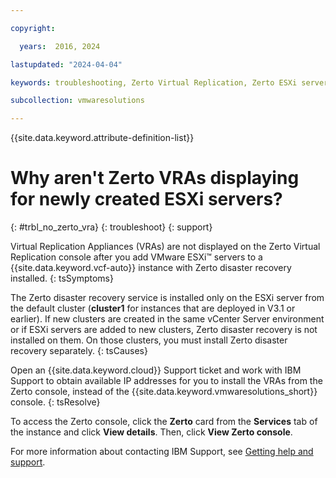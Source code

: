 ```yaml
---

copyright:

  years:  2016, 2024

lastupdated: "2024-04-04"

keywords: troubleshooting, Zerto Virtual Replication, Zerto ESXi server

subcollection: vmwaresolutions

---
```


{{site.data.keyword.attribute-definition-list}}

# Why aren't Zerto VRAs displaying for newly created ESXi servers?
{: #trbl_no_zerto_vra}
{: troubleshoot}
{: support}



Virtual Replication Appliances (VRAs) are not displayed on the Zerto Virtual Replication console after you add VMware ESXi™ servers to a {{site.data.keyword.vcf-auto}} instance with Zerto disaster recovery installed.
{: tsSymptoms}

The Zerto disaster recovery service is installed only on the ESXi server from the default cluster (**cluster1** for instances that are deployed in V3.1 or earlier). If new clusters are created in the same vCenter Server environment or if ESXi servers are added to new clusters, Zerto disaster recovery is not installed on them. On those clusters, you must install Zerto disaster recovery separately.
{: tsCauses}

Open an {{site.data.keyword.cloud}} Support ticket and work with IBM Support to obtain available IP addresses for you to install the VRAs from the Zerto console, instead of the {{site.data.keyword.vmwaresolutions_short}} console.
{: tsResolve}

To access the Zerto console, click the **Zerto** card from the **Services** tab of the instance and click **View details**. Then, click **View Zerto console**.

For more information about contacting IBM Support, see [Getting help and support](/docs/vmwaresolutions?topic=vmwaresolutions-trbl_support#trbl_support).

